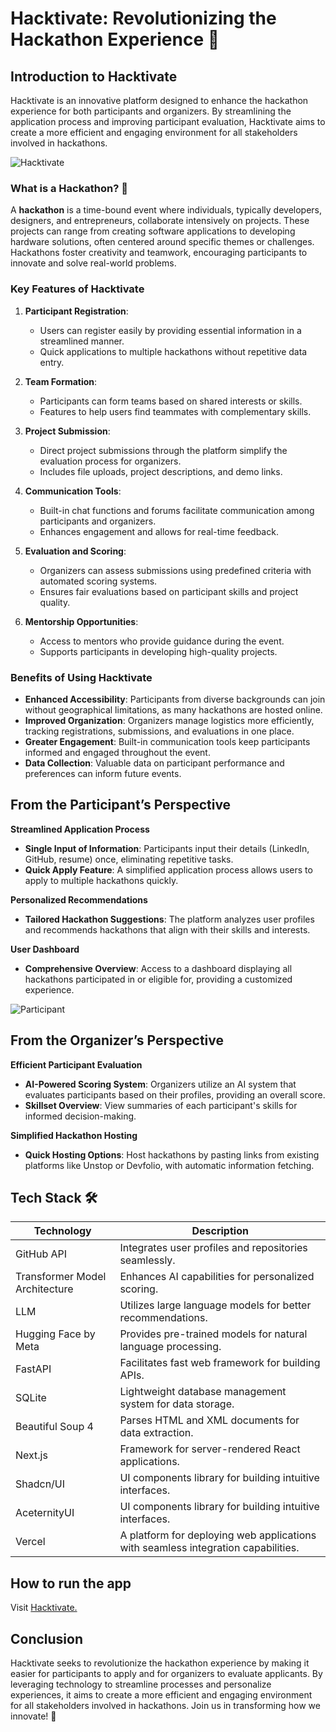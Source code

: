 # Hacktivate: Revolutionizing the Hackathon Experience 🚀

## Introduction to Hacktivate

Hacktivate is an innovative platform designed to enhance the hackathon experience for both participants and organizers. By streamlining the application process and improving participant evaluation, Hacktivate aims to create a more efficient and engaging environment for all stakeholders involved in hackathons.

![Hacktivate](https://i.ibb.co/CJsbSkw/image-2024-11-17-035153992.png)

### What is a Hackathon? 🤔

A **hackathon** is a time-bound event where individuals, typically developers, designers, and entrepreneurs, collaborate intensively on projects. These projects can range from creating software applications to developing hardware solutions, often centered around specific themes or challenges. Hackathons foster creativity and teamwork, encouraging participants to innovate and solve real-world problems.

### Key Features of Hacktivate

1. **Participant Registration**:
   - Users can register easily by providing essential information in a streamlined manner.
   - Quick applications to multiple hackathons without repetitive data entry.

2. **Team Formation**:
   - Participants can form teams based on shared interests or skills.
   - Features to help users find teammates with complementary skills.

3. **Project Submission**:
   - Direct project submissions through the platform simplify the evaluation process for organizers.
   - Includes file uploads, project descriptions, and demo links.

4. **Communication Tools**:
   - Built-in chat functions and forums facilitate communication among participants and organizers.
   - Enhances engagement and allows for real-time feedback.

5. **Evaluation and Scoring**:
   - Organizers can assess submissions using predefined criteria with automated scoring systems.
   - Ensures fair evaluations based on participant skills and project quality.

6. **Mentorship Opportunities**:
   - Access to mentors who provide guidance during the event.
   - Supports participants in developing high-quality projects.

### Benefits of Using Hacktivate

- **Enhanced Accessibility**: Participants from diverse backgrounds can join without geographical limitations, as many hackathons are hosted online.
- **Improved Organization**: Organizers manage logistics more efficiently, tracking registrations, submissions, and evaluations in one place.
- **Greater Engagement**: Built-in communication tools keep participants informed and engaged throughout the event.
- **Data Collection**: Valuable data on participant performance and preferences can inform future events.

## From the Participant’s Perspective

**Streamlined Application Process**
- **Single Input of Information**: Participants input their details (LinkedIn, GitHub, resume) once, eliminating repetitive tasks.
- **Quick Apply Feature**: A simplified application process allows users to apply to multiple hackathons quickly.

**Personalized Recommendations**
- **Tailored Hackathon Suggestions**: The platform analyzes user profiles and recommends hackathons that align with their skills and interests.

**User Dashboard**
- **Comprehensive Overview**: Access to a dashboard displaying all hackathons participated in or eligible for, providing a customized experience.

![Participant](https://i.ibb.co/bzqfsTy/image-2024-11-17-040200187.png)

## From the Organizer’s Perspective

**Efficient Participant Evaluation**
- **AI-Powered Scoring System**: Organizers utilize an AI system that evaluates participants based on their profiles, providing an overall score.
- **Skillset Overview**: View summaries of each participant's skills for informed decision-making.

**Simplified Hackathon Hosting**
- **Quick Hosting Options**: Host hackathons by pasting links from existing platforms like Unstop or Devfolio, with automatic information fetching.

## Tech Stack 🛠️

| Technology                     | Description                                         |
|-------------------------------|-----------------------------------------------------|
| GitHub API                    | Integrates user profiles and repositories seamlessly.|
| Transformer Model Architecture | Enhances AI capabilities for personalized scoring.  |
| LLM                           | Utilizes large language models for better recommendations.|
| Hugging Face by Meta          | Provides pre-trained models for natural language processing.|
| FastAPI                       | Facilitates fast web framework for building APIs.    |
| SQLite                        | Lightweight database management system for data storage.|
| Beautiful Soup 4              | Parses HTML and XML documents for data extraction.    |
| Next.js                       | Framework for server-rendered React applications.     |
| Shadcn/UI                     | UI components library for building intuitive interfaces.|
| AceternityUI                  | UI components library for building intuitive interfaces.|
| Vercel                        | A platform for deploying web applications with seamless integration capabilities.|

## How to run the app
Visit [Hacktivate.](https://www.google.com)

## Conclusion

Hacktivate seeks to revolutionize the hackathon experience by making it easier for participants to apply and for organizers to evaluate applicants. By leveraging technology to streamline processes and personalize experiences, it aims to create a more efficient and engaging environment for all stakeholders involved in hackathons. Join us in transforming how we innovate! 🌟
